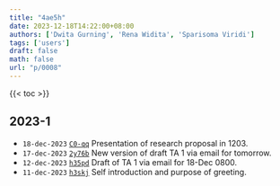 ```yaml
---
title: "4ae5h"
date: 2023-12-18T14:22:00+08:00
authors: ['Dwita Gurning', 'Rena Widita', 'Sparisoma Viridi']
tags: ['users']
draft: false
math: false
url: "p/0008"
---
```

{{< toc >}}


## 2023-1
+ `18-dec-2023` [`C0-qq`](https://www.instagram.com/p/C0-qqowPBoo/) Presentation of research proposal in 1203.
+ `17-dec-2023` [`2y76b`](https://osf.io/2y76b) New version of draft TA 1 via email for tomorrow.
+ `12-dec-2023` [`h35pd`](https://osf.io/h35pd) Draft of TA 1 via email for 18-Dec 0800.
+ `11-dec-2023` [`h3skj`](https://osf.io/h3skj) Self introduction and purpose of greeting.
